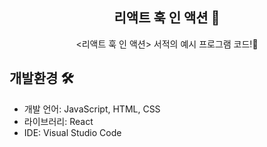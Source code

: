 <div align="center">

## 리액트 훅 인 액션 📝
<리액트 훅 인 액션> 서적의 예시 프로그램 코드!🌟
<br />
</div>

## 개발환경 🛠️
* 개발 언어: JavaScript, HTML, CSS
* 라이브러리: React
* IDE: Visual Studio Code

